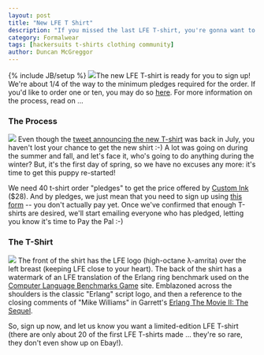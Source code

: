 ```yaml
---
layout: post
title: "New LFE T Shirt"
description: "If you missed the last LFE T-shirt, you're gonna want to be in line for this one ..."
category: Formalwear
tags: [hackersuits t-shirts clothing community]
author: Duncan McGreggor
---
```

{% include JB/setup %}
<a href="{{ site.base_url }}/assets/images/posts/lfescars2-front-back.png"><img class="left thumb" src="{{ site.base_url }}/assets/images/posts/lfescars2-front-back.png" /></a>The new LFE T-shirt is ready for you to sign up! We're about 1/4 of the way to the minimum pledges required for the order. If you'd like to order one or ten, you may do so <a href="http://www.customink.com/signup/96rbuknu">here</a>. For more information on the process, read on ...

### The Process

<a href="{{ site.base_url }}/assets/images/posts/lfescars2-front.png"><img class="right medium" src="{{ site.base_url }}/assets/images/posts/lfescars2-front.png" /></a>
Even though the
<a href="https://twitter.com/oubiwann/status/493803591748968451">tweet
announcing the new T-shirt</a> was back in July, you haven't lost your chance
to get the new shirt :-) A lot was going on during the summer and fall, and
let's face it, who's going to do anything during the winter? But, it's the
first day of spring, so we have no excuses any more: it's time to get this
puppy re-started!

We need 40 t-shirt order "pledges" to get the price offered by
<a href="http://www.customink.com/">Custom Ink</a> ($28). And by pledges, we
just mean that you need to sign up using
<a href="http://www.customink.com/signup/96rbuknu">this form</a> -- you don't
actually pay yet. Once we've confirmed that enough T-shirts are desired, we'll
start emailing everyone who has pledged, letting you know it's time to Pay the
Pal :-)

### The T-Shirt

<a href="{{ site.base_url }}/assets/images/posts/lfescars2-back.png"><img class="right medium" src="{{ site.base_url }}/assets/images/posts/lfescars2-back.png" /></a>
The front of the shirt has the LFE logo (high-octane λ-amrita) over the left
breast (keeping LFE close to your heart). The back of the shirt has a watermark
of an LFE translation of the Erlang ring benchmark used on the
<a href="http://benchmarksgame.alioth.debian.org/u32/program.php?test=threadring&lang=hipe&id=1">Computer
Language Benchmarks Game</a> site. Emblazoned across the shoulders is the
classic "Erlang" script logo, and then a reference to the closing comments of
"Mike Williams" in Garrett's
<a href="https://www.youtube.com/watch?v=rRbY3TMUcgQ">Erlang The Movie II: The Sequel</a>.

So, sign up now, and let us know you want a limited-edition LFE T-shirt (there
are only about 20 of the first LFE T-shirts made ... they're so rare, they
don't even show up on Ebay!).


